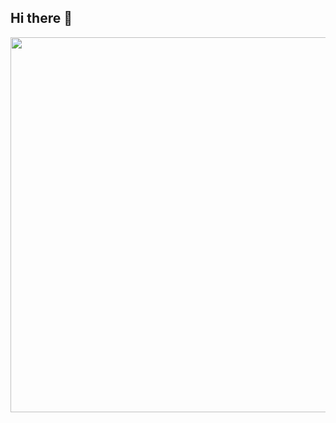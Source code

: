 ## Hi there 👋

<!--
**Kendeki/Kendeki** is a ✨ _special_ ✨ repository because its `README.md` (this file) appears on your GitHub profile.

Here are some ideas to get you started:

- 🔭 I’m currently working on ...
- 🌱 I’m currently learning ...
- 👯 I’m looking to collaborate on ...
- 🤔 I’m looking for help with ...
- 💬 Ask me about ...
- 📫 How to reach me: ...
- 😄 Pronouns: ...
- ⚡ Fun fact: ...
-->
<img src="https://wakatime.com/share/@58bce5cc-5e44-40e2-b9a2-e24129f8da93/a9f4fa23-e1f2-4a9a-a941-60a579976ebe.svg" width=800 height= 600 >
